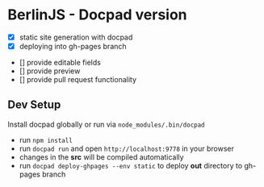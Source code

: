# BerlinJS - Docpad version
- [x] static site generation with docpad
- [x] deploying into gh-pages branch
- [] provide editable fields 
- [] provide preview
- [] provide pull request functionality

## Dev Setup

Install docpad globally or run via `node_modules/.bin/docpad`

- run `npm install`
- run `docpad run` and open `http://localhost:9778` in your browser
- changes in the **src** will be compiled automatically
- run `docpad deploy-ghpages --env static` to deploy **out** directory to gh-pages branch